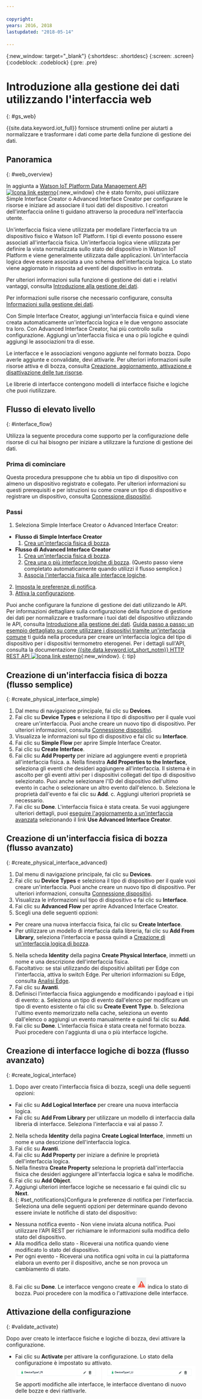 ```yaml
---

copyright:
years: 2016, 2018
lastupdated: "2018-05-14"

---
```


{:new_window: target="\_blank"}
{:shortdesc: .shortdesc}
{:screen: .screen}
{:codeblock: .codeblock}
{:pre: .pre}

# Introduzione alla gestione dei dati utilizzando l'interfaccia web
{: #gs_web}

{{site.data.keyword.iot_full}} fornisce strumenti online per aiutarti a normalizzare e trasformare i dati come parte della funzione di gestione dei dati.

## Panoramica
{: #web_overview}

In aggiunta a [Watson IoT Platform Data Management API ![Icona link esterno](../../../icons/launch-glyph.svg "Icona link esterno")](https://docs.internetofthings.ibmcloud.com/apis/swagger/v0002/state-mgmt.html){:new_window} che è stato fornito, puoi utilizzare Simple Interface Creator o Advanced Interface Creator per configurare le risorse e iniziare ad associare il tuoi dati del dispositivo. I creatori dell'interfaccia online ti guidano attraverso la procedura nell'interfaccia utente.

Un'interfaccia fisica viene utilizzata per modellare l'interfaccia tra un dispositivo fisico e Watson IoT Platform. I tipi di evento possono essere associati all'interfaccia fisica. Un'interfaccia logica viene utilizzata per definire la vista normalizzata sullo stato del dispositivo in Watson IoT Platform e viene generalmente utilizzata dalle applicazioni. Un'interfaccia logica deve essere associata a uno schema dell'interfaccia logica. Lo stato viene aggiornato in risposta ad eventi del dispositivo in entrata.

Per ulteriori informazioni sulla funzione di gestione dei dati e i relativi vantaggi, consulta [Introduzione alla gestione dei dati](../GA_information_management/ga_im_device_twin.html#device_twins).

Per informazioni sulle risorse che necessario configurare, consulta [Informazioni sulla gestione dei dati](../GA_information_management/ga_im_definitions.html#definitions_resource).

Con Simple Interface Creator, aggiungi un'interfaccia fisica e quindi viene creata automaticamente un'interfaccia logica e le due vengono associate tra loro. Con Advanced Interface Creator, hai più controllo sulla configurazione. Aggiungi un'interfaccia fisica e una o più logiche e quindi aggiungi le associazioni tra di esse.

Le interfacce e le associazioni vengono aggiunte nel formato bozza. Dopo averle aggiunte e convalidate, devi attivarle. Per ulteriori informazioni sulle risorse attiva e di bozza, consulta [Creazione, aggiornamento, attivazione e disattivazione delle tue risorse](../GA_information_management/ga_im_definitions.html#draft_active_resources).

Le librerie di interfacce contengono modelli di interfacce fisiche e logiche che puoi riutilizzare.

## Flusso di elevato livello
{: #interface_flow}

Utilizza la seguente procedura come supporto per la configurazione delle risorse di cui hai bisogno per iniziare a utilizzare la funzione di gestione dei dati.

### Prima di cominciare

Questa procedura presuppone che tu abbia un tipo di dispositivo con almeno un dispositivo registrato e collegato. Per ulteriori informazioni su questi prerequisiti e per istruzioni su come creare un tipo di dispositivo e registrare un dispositivo, consulta [Connessione dispositivi](../iotplatform_task.html#iotplatform_task).

### Passi

1. Seleziona Simple Interface Creator o Advanced Interface Creator:
  - **Flusso di Simple Interface Creator**
    1. [Crea un'interfaccia fisica di bozza](#create_physical_interface_simple).
  - **Flusso di Advanced Interface Creator**
    1. [Crea un'interfaccia fisica di bozza](#create_physical_interface_advanced).
    2. [Crea una o più interfacce logiche di bozza](#create_logical_interface). (Questo passo viene completato automaticamente quando utilizzi il flusso semplice.)
    3. [Associa l'interfaccia fisica alle interfacce logiche](#create_interface_mappings).
2. [Imposta le preferenze di notifica](#set_notifications).
3. [Attiva la configurazione](#validate_activate).

Puoi anche configurare la funzione di gestione dei dati utilizzando le API. Per informazioni dettagliare sulla configurazione della funzione di gestione dei dati per normalizzare e trasformare i tuoi dati del dispositivo utilizzando le API, consulta [Introduzione alla gestione dei dati](ga_im_example.html#im_example). [Guida passo a passo: un esempio dettagliato su come utilizzare i dispositivi tramite un'interfaccia comune](../GA_information_management/ga_im_index_scenario.html#scenario) ti guida nella procedura per creare un'interfaccia logica del tipo di dispositivo per i dispositivi termometro eterogenei. Per i dettagli sull'API, consulta la documentazione [{{site.data.keyword.iot_short_notm}} HTTP REST API ![Icona link esterno](../../../icons/launch-glyph.svg "Icona link esterno")](https://docs.internetofthings.ibmcloud.com/apis/swagger/v0002/state-mgmt.html){:new_window}.
{: tip}


## Creazione di un'interfaccia fisica di bozza (flusso semplice)
{: #create_physical_interface_simple}

1. Dal menu di navigazione principale, fai clic su **Devices**.
2. Fai clic su **Device Types** e seleziona il tipo di dispositivo per il quale vuoi creare un'interfaccia. Puoi anche creare un nuovo tipo di dispositivo. Per ulteriori informazioni, consulta [Connessione dispositivi](../iotplatform_task.html#iotplatform_task).
3. Visualizza le informazioni sul tipo di dispositivo e fai clic su **Interface**.
4. Fai clic su **Simple Flow** per aprire Simple Interface Creator.
5. Fai clic su **Create Interface**.
6. Fai clic su **Add Property** per iniziare ad aggiungere eventi e proprietà all'interfaccia fisica.
   a. Nella finestra **Add Properties to the Interface**, seleziona gli eventi che desideri aggiungere all'interfaccia. Il sistema è in ascolto per gli eventi attivi per i dispositivi collegati del tipo di dispositivo selezionato. Puoi anche selezionare l'ID del dispositivo dell'ultimo evento in cache o selezionare un altro evento dall'elenco.
   b. Seleziona le proprietà dall'evento e fai clic su **Add**.
   c. Aggiungi ulteriori proprietà se necessario.
7. Fai clic su **Done**. L'interfaccia fisica è stata creata. Se vuoi aggiungere ulteriori dettagli, puoi [eseguire l'aggiornamento a un'interfaccia avanzata](#create_physical_interface_advanced) selezionando il link **Use Advanced Interface Creator**.


## Creazione di un'interfaccia fisica di bozza (flusso avanzato)
{: #create_physical_interface_advanced}

1. Dal menu di navigazione principale, fai clic su **Devices**.
2. Fai clic su **Device Types** e seleziona il tipo di dispositivo per il quale vuoi creare un'interfaccia. Puoi anche creare un nuovo tipo di dispositivo. Per ulteriori informazioni, consulta [Connessione dispositivi](../iotplatform_task.html#iotplatform_task).
2. Visualizza le informazioni sul tipo di dispositivo e fai clic su **Interface**.
3. Fai clic su **Advanced Flow** per aprire Advanced Interface Creator.
4. Scegli una delle seguenti opzioni:
 - Per creare una nuova interfaccia fisica, fai clic su **Create Interface**.
 - Per utilizzare un modello di interfaccia dalla libreria, fai clic su **Add From Library**, seleziona l'interfaccia e passa quindi a [Creazione di un'interfaccia logica di bozza](#create_logic_interface).
5. Nella scheda **Identity** della pagina **Create Physical Interface**, immetti un nome e una descrizione dell'interfaccia fisica.
6. Facoltativo: se stai utilizzando dei dispositivi abilitati per Edge con l'interfaccia, attiva lo switch Edge. Per ulteriori informazioni su Edge, consulta [Analisi Edge](../edge_analytics.html#edge_analytics).
7. Fai clic su **Avanti**.
8. Definisci l'interfaccia fisica aggiungendo e modificando i payload e i tipi di evento:
   a. Seleziona un tipo di evento dall'elenco per modificare un tipo di evento esistente o fai clic su **Create Event Type**.
   b. Seleziona l'ultimo evento memorizzato nella cache, seleziona un evento dall'elenco o aggiungi un evento manualmente e quindi fai clic su **Add**.
9. Fai clic su **Done**. L'interfaccia fisica è stata creata nel formato bozza. Puoi procedere con l'aggiunta di una o più interfacce logiche.

## Creazione di interfacce logiche di bozza (flusso avanzato)
{: #create_logical_interface}

1. Dopo aver creato l'interfaccia fisica di bozza, scegli una delle seguenti opzioni:
 - Fai clic su **Add Logical Interface** per creare una nuova interfaccia logica.
 - Fai clic su **Add From Library** per utilizzare un modello di interfaccia dalla libreria di interfacce. Seleziona l'interfaccia e vai al passo 7.
2. Nella scheda **Identity** della pagina **Create Logical Interface**, immetti un nome e una descrizione dell'interfaccia logica.
3. Fai clic su **Avanti**.
4. Fai clic su **Add Property** per iniziare a definire le proprietà dell'interfaccia logica.
5. Nella finestra **Create Property** seleziona le proprietà dall'interfaccia fisica che desideri aggiungere all'interfaccia logica e salva le modifiche.
6. Fai clic su **Add Object**.
7. Aggiungi ulteriori interfacce logiche se necessario e fai quindi clic su **Next**.
8. {: #set_notifications}Configura le preferenze di notifica per l'interfaccia. Seleziona una delle seguenti opzioni per determinare quando devono essere inviate le notifiche di stato del dispositivo:
 - Nessuna notifica evento - Non viene inviata alcuna notifica. Puoi utilizzare l'API REST per richiamare le informazioni sulla modifica dello stato del dispositivo.
 - Alla modifica dello stato - Riceverai una notifica quando viene modificato lo stato del dispositivo.
 - Per ogni evento - Riceverai una notifica ogni volta in cui la piattaforma elabora un evento per il dispositivo, anche se non provoca un cambiamento di stato.
8. Fai clic su **Done**. Le interfacce vengono create e ![Icona stato di bozza](images/draft_icon.png) indica lo stato di bozza. Puoi procedere con la modifica o l'attivazione delle interfacce.

## Attivazione della configurazione
{: #validate_activate}

Dopo aver creato le interfacce fisiche e logiche di bozza, devi attivare la configurazione.

- Fai clic su **Activate** per attivare la configurazione. Lo stato della configurazione è impostato su attivato.
![Distribuzione attiva](images/active_deployment.png) Se apporti modifiche alle interfacce, le interfacce diventano di nuovo delle bozze e devi riattivarle.
